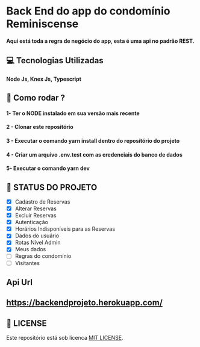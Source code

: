 # Back End do app do condomínio Reminiscense
#### Aqui está toda a regra de negócio do app, esta é uma api no padrão REST.

##  💻 Tecnologias Utilizadas
#### Node Js, Knex Js, Typescript

## 🚀 Como rodar ?
#### 1- Ter o NODE instalado em sua versão mais recente
#### 2 - Clonar este repositório
#### 3 - Executar o comando yarn install dentro do reposítório do projeto
#### 4 - Criar um arquivo .env.test com as credenciais do banco de dados
#### 5-  Executar o comando yarn dev

## 🚧 STATUS DO PROJETO

- [x] Cadastro de Reservas
- [x] Alterar Reservas
- [x] Excluir Reservas
- [x] Autenticação
- [x] Horários Indisponíveis para as Reservas
- [x] Dados do usuário
- [x] Rotas Nível Admin
- [x] Meus dados
- [ ] Regras do condomínio
- [ ] Visitantes

## Api Url 

## https://backendprojeto.herokuapp.com/

## 📝 LICENSE
Este repositório está sob licenca [MIT LICENSE](LICENSE).<br><br>
